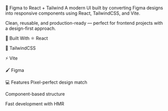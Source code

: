 🎨 Figma to React + Tailwind
A modern UI built by converting Figma designs into responsive components using React, TailwindCSS, and Vite.

Clean, reusable, and production-ready — perfect for frontend projects with a design-first approach.

🔧 Built With
⚛️ React

🎨 TailwindCSS

⚡ Vite

🖌️ Figma

💻 Features
Pixel-perfect design match

Component-based structure

Fast development with HMR
